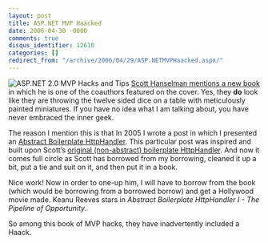 ```yaml
---
layout: post
title: ASP.NET MVP Haacked
date: 2006-04-30 -0800
comments: true
disqus_identifier: 12610
categories: []
redirect_from: "/archive/2006/04/29/ASP.NETMVPHaacked.aspx/"
---
```


![ASP.NET 2.0 MVP Hacks and
Tips](http://haacked.com/images/ASP.NET_Hacks.jpg) [Scott Hanselman
mentions a new
book](http://www.hanselman.com/blog/ASPNETMVPHacks.aspx "ASP.NET MVP Hacks")
in which he is one of the coauthors featured on the cover. Yes, they
**do** look like they are throwing the twelve sided dice on a table with
meticulously painted miniatures. If you have no idea what I am talking
about, you have never embraced the inner geek.

The reason I mention this is that In 2005 I wrote a post in which I
presented an [Abstract Boilerplate
HttpHandler](http://haacked.com/archive/2005/03/17/2394.aspx "Boilerplate HttpHandler").
This particular post was inspired and built upon Scott’s [original
(non-abstract) boilerplate
HttpHandler](http://www.hanselman.com/blog/PermaLink,guid,5c59d662-b250-4eb2-96e4-f274295bd52e.aspx "Boilerplate HttpHandler").
And now it comes full circle as Scott has borrowed from my borrowing,
cleaned it up a bit, put a tie and suit on it, and then put it in a
book.

Nice work! Now in order to one-up him, I will have to borrow from the
book (which would be borrowing from a borrowed borrow) and get a
Hollywood movie made. Keanu Reeves stars in *Abstract Boilerplate
HttpHandler I - The Pipeline of Opportunity*.

So among this book of MVP hacks, they have inadvertently included a
Haack.

